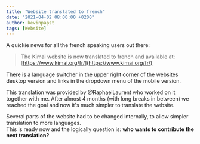 ```yaml
---
title: "Website translated to french"
date: "2021-04-02 08:00:00 +0200"
author: kevinpapst
tags: [Website]
---
```


A quickie news for all the french speaking users out there:

> The Kimai website is now translated to french and available at: [https://www.kimai.org/fr/](https://www.kimai.org/fr/)

There is a language switcher in the upper right corner of the websites desktop version and links in the dropdown menu of the mobile version.

This translation was provided by @RaphaelLaurent who worked on it together with me.
After almost 4 months (with long breaks in between) we reached the goal and now it's much simpler to translate the website.

Several parts of the website had to be changed internally, to allow simpler translation to more languages.   
This is ready now and the logically question is: **who wants to contribute the next translation?** 
